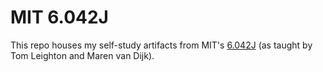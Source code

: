 # MIT 6.042J

This repo houses my self-study artifacts from MIT's [6.042J](https://ocw.mit.edu/courses/electrical-engineering-and-computer-science/6-042j-mathematics-for-computer-science-fall-2010/index.htm) (as taught by Tom Leighton and Maren van Dijk).
